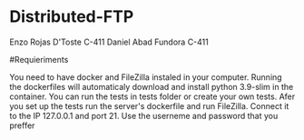 # Distributed-FTP

Enzo Rojas D'Toste    C-411
Daniel Abad Fundora   C-411

#Requieriments

You need to have docker and FileZilla instaled in your computer. Running the dockerfiles will automaticaly download and install python 3.9-slim in the container. You can run the tests in tests folder or create your own tests. Afer you set up the tests run the server's dockerfile and run FileZilla. Connect it to the IP 127.0.0.1 and port 21. Use the userneme and password that you preffer

